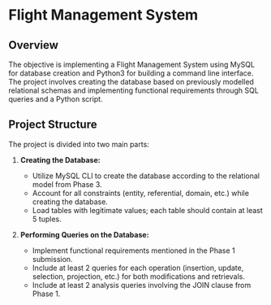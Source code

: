 # Flight Management System

## Overview
The objective is implementing a Flight Management System using MySQL for database creation and Python3 for building a command line interface. The project involves creating the database based on previously modelled relational schemas and implementing functional requirements through SQL queries and a Python script.

## Project Structure
The project is divided into two main parts:

1. **Creating the Database:**
   - Utilize MySQL CLI to create the database according to the relational model from Phase 3.
   - Account for all constraints (entity, referential, domain, etc.) while creating the database.
   - Load tables with legitimate values; each table should contain at least 5 tuples.

2. **Performing Queries on the Database:**
   - Implement functional requirements mentioned in the Phase 1 submission.
   - Include at least 2 queries for each operation (insertion, update, selection, projection, etc.) for both modifications and retrievals.
   - Include at least 2 analysis queries involving the JOIN clause from Phase 1.
